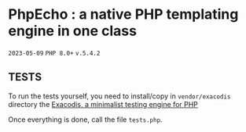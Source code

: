# PhpEcho : a native PHP templating engine in one class 

`2023-05-09` `PHP 8.0+` `v.5.4.2`

## TESTS

To run the tests yourself, you need to install/copy in `vendor/exacodis` 
directory the [Exacodis, a minimalist testing engine for PHP](https://github.com/rawsrc/exacodis)


Once everything is done, call the file `tests.php`.
